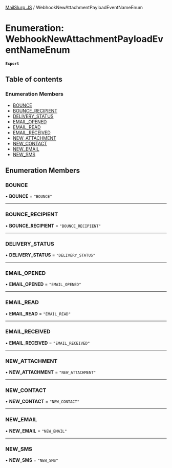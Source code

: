 [MailSlurp JS](../README.md) / WebhookNewAttachmentPayloadEventNameEnum

# Enumeration: WebhookNewAttachmentPayloadEventNameEnum

**`Export`**

## Table of contents

### Enumeration Members

- [BOUNCE](WebhookNewAttachmentPayloadEventNameEnum.md#bounce)
- [BOUNCE\_RECIPIENT](WebhookNewAttachmentPayloadEventNameEnum.md#bounce_recipient)
- [DELIVERY\_STATUS](WebhookNewAttachmentPayloadEventNameEnum.md#delivery_status)
- [EMAIL\_OPENED](WebhookNewAttachmentPayloadEventNameEnum.md#email_opened)
- [EMAIL\_READ](WebhookNewAttachmentPayloadEventNameEnum.md#email_read)
- [EMAIL\_RECEIVED](WebhookNewAttachmentPayloadEventNameEnum.md#email_received)
- [NEW\_ATTACHMENT](WebhookNewAttachmentPayloadEventNameEnum.md#new_attachment)
- [NEW\_CONTACT](WebhookNewAttachmentPayloadEventNameEnum.md#new_contact)
- [NEW\_EMAIL](WebhookNewAttachmentPayloadEventNameEnum.md#new_email)
- [NEW\_SMS](WebhookNewAttachmentPayloadEventNameEnum.md#new_sms)

## Enumeration Members

### BOUNCE

• **BOUNCE** = ``"BOUNCE"``

___

### BOUNCE\_RECIPIENT

• **BOUNCE\_RECIPIENT** = ``"BOUNCE_RECIPIENT"``

___

### DELIVERY\_STATUS

• **DELIVERY\_STATUS** = ``"DELIVERY_STATUS"``

___

### EMAIL\_OPENED

• **EMAIL\_OPENED** = ``"EMAIL_OPENED"``

___

### EMAIL\_READ

• **EMAIL\_READ** = ``"EMAIL_READ"``

___

### EMAIL\_RECEIVED

• **EMAIL\_RECEIVED** = ``"EMAIL_RECEIVED"``

___

### NEW\_ATTACHMENT

• **NEW\_ATTACHMENT** = ``"NEW_ATTACHMENT"``

___

### NEW\_CONTACT

• **NEW\_CONTACT** = ``"NEW_CONTACT"``

___

### NEW\_EMAIL

• **NEW\_EMAIL** = ``"NEW_EMAIL"``

___

### NEW\_SMS

• **NEW\_SMS** = ``"NEW_SMS"``

